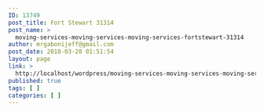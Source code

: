 ```yaml
---
ID: 13749
post_title: Fort Stewart 31314
post_name: >
  moving-services-moving-services-moving-services-fortstewart-31314
author: mrgabonijeff@gmail.com
post_date: 2018-03-28 01:51:54
layout: page
link: >
  http://localhost/wordpress/moving-services-moving-services-moving-services-fortstewart-31314/
published: true
tags: [ ]
categories: [ ]
---
```

